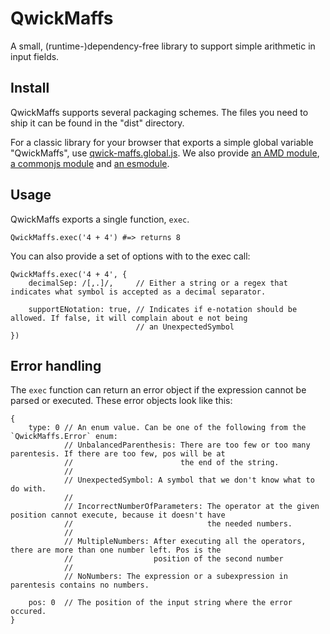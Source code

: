 # QwickMaffs

A small, (runtime-)dependency-free library to support simple arithmetic in input fields.

## Install

QwickMaffs supports several packaging schemes. The files you need to ship it can be found in the "dist" directory.

For a classic library for your browser that exports a simple global variable "QwickMaffs", use
[qwick-maffs.global.js](./dist/qwick-maffs.global.js). We also provide
[an AMD module](./dist/qwick-maffs.amd.js), [a commonjs module](./dist/qwick-maffs.cjs)
and [an esmodule](./dist/qwick-maffs.mjs).

## Usage

QwickMaffs exports a single function, `exec`.

```
QwickMaffs.exec('4 + 4') #=> returns 8
```

You can also provide a set of options with to the exec call:

```
QwickMaffs.exec('4 + 4', {
	decimalSep: /[,.]/,     // Either a string or a regex that indicates what symbol is accepted as a decimal separator.

	supportENotation: true, // Indicates if e-notation should be allowed. If false, it will complain about e not being
	                        // an UnexpectedSymbol
})
```

## Error handling

The `exec` function can return an error object if the expression cannot be parsed or executed. These error objects look
like this:

```
{
	type: 0 // An enum value. Can be one of the following from the `QwickMaffs.Error` enum:
	        // UnbalancedParenthesis: There are too few or too many parentesis. If there are too few, pos will be at
			//                        the end of the string.
			//
			// UnexpectedSymbol: A symbol that we don't know what to do with.
			//
			// IncorrectNumberOfParameters: The operator at the given position cannot execute, because it doesn't have
			//                              the needed numbers.
			//
			// MultipleNumbers: After executing all the operators, there are more than one number left. Pos is the
			//                  position of the second number
			//
			// NoNumbers: The expression or a subexpression in parentesis contains no numbers.

	pos: 0  // The position of the input string where the error occured.
}
```
